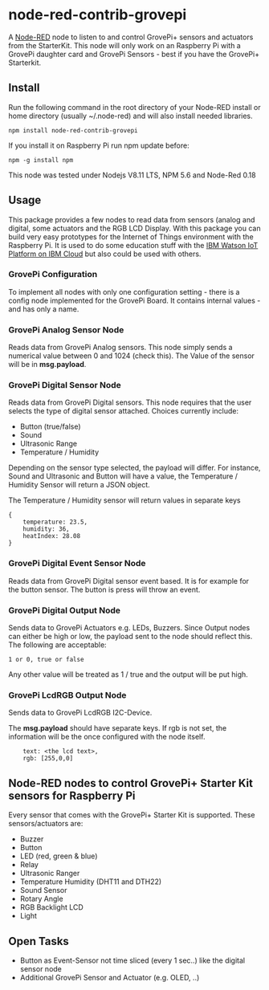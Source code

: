 # node-red-contrib-grovepi 

A <a href="http://nodered.org" target="_new">Node-RED</a> node to listen to and control GrovePi+ sensors and actuators from the StarterKit.
This node will only work on an Raspberry Pi with a GrovePi daughter card and GrovePi Sensors - best if you have the GrovePi+ Starterkit. 

Install
-------

Run the following command in the root directory of your Node-RED install or home directory (usually ~/.node-red) and will also install needed libraries.

     
	npm install node-red-contrib-grovepi


If you install it on Raspberry Pi run npm update before:

	npm -g install npm

This node was tested under Nodejs V8.11 LTS, NPM 5.6 and Node-Red 0.18

Usage
-----

This package provides a few nodes to read data from sensors (analog and digital, some actuators and the RGB LCD Display.
With this package you can build very easy prototypes for the Internet of Things environment with the Raspberry Pi. 
It is used to do some education stuff with the <a href="https://www.ibm.com/cloud/internet-of-things" target="_new">IBM Watson IoT Platform on IBM Cloud</a> but also could be used with others.


### GrovePi Configuration

To implement all nodes with only one configuration setting - there is a config node implemented for the GrovePi Board. It contains internal values - and has only a name. 

### GrovePi Analog Sensor Node

Reads data from GrovePi Analog sensors. This node simply sends a numerical value between 0 and 1024 (check this). The Value of the sensor will be in <b>msg.payload</b>.

### GrovePi Digital Sensor Node

Reads data from GrovePi Digital sensors. This node requires that the user selects the type of digital sensor attached.
Choices currently include:
 * Button (true/false)
 * Sound
 * Ultrasonic Range
 * Temperature / Humidity

Depending on the sensor type selected, the payload will differ. For instance, Sound and Ultrasonic and Button will have a value, the Temperature / Humidity Sensor will return a JSON object.

The Temperature / Humidity sensor will return values in separate keys

```
{
    temperature: 23.5,
    humidity: 36,
    heatIndex: 28.08
}
```

### GrovePi Digital Event Sensor Node

Reads data from GrovePi Digital sensor event based. It is for example for the button sensor. The button is press will throw an event.  

### GrovePi Digital Output Node

Sends data to GrovePi Actuators e.g. LEDs, Buzzers.
Since Output nodes can either be high or low, the payload sent to the node should reflect this. The following are acceptable:

```1 or 0, true or false ```

Any other value will be treated as 1 / true and the output will be put high.

### GrovePi LcdRGB Output Node

Sends data to GrovePi LcdRGB I2C-Device. 

The <b>msg.payload</b> should have separate keys. If rgb is not set, the information will be the once configured with the node itself.

```
    text: <the lcd text>,
    rgb: [255,0,0]
```


Node-RED nodes to control GrovePi+ Starter Kit sensors for Raspberry Pi
------------------------------------------------------------------------

Every sensor that comes with the GrovePi+ Starter Kit is supported. 
These sensors/actuators are:
*   Buzzer
*   Button
*   LED (red, green & blue)
*   Relay
*   Ultrasonic Ranger
*   Temperature Humidity (DHT11 and DTH22)
*   Sound Sensor
*   Rotary Angle
*   RGB Backlight LCD
*   Light


Open Tasks
----------
*	Button as Event-Sensor not time sliced (every 1 sec..) like the digital sensor node
*	Additional GrovePi Sensor and Actuator (e.g. OLED, ..)